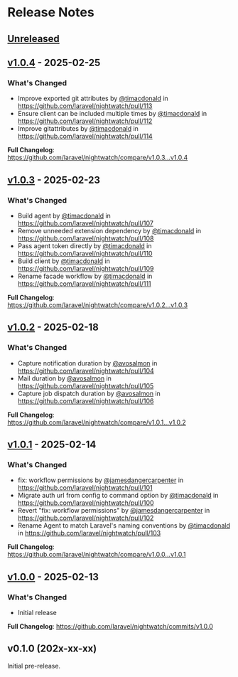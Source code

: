 # Release Notes

## [Unreleased](https://github.com/laravel/nightwatch/compare/v1.0.4...1.x)

## [v1.0.4](https://github.com/laravel/nightwatch/compare/v1.0.3...v1.0.4) - 2025-02-25

### What's Changed

* Improve exported git attributes by [@timacdonald](https://github.com/timacdonald) in https://github.com/laravel/nightwatch/pull/113
* Ensure client can be included multiple times by [@timacdonald](https://github.com/timacdonald) in https://github.com/laravel/nightwatch/pull/112
* Improve gitattributes by [@timacdonald](https://github.com/timacdonald) in https://github.com/laravel/nightwatch/pull/114

**Full Changelog**: https://github.com/laravel/nightwatch/compare/v1.0.3...v1.0.4

## [v1.0.3](https://github.com/laravel/nightwatch/compare/v1.0.2...v1.0.3) - 2025-02-23

### What's Changed

* Build agent by [@timacdonald](https://github.com/timacdonald) in https://github.com/laravel/nightwatch/pull/107
* Remove unneeded extension dependency by [@timacdonald](https://github.com/timacdonald) in https://github.com/laravel/nightwatch/pull/108
* Pass agent token directly by [@timacdonald](https://github.com/timacdonald) in https://github.com/laravel/nightwatch/pull/110
* Build client by [@timacdonald](https://github.com/timacdonald) in https://github.com/laravel/nightwatch/pull/109
* Rename facade workflow by [@timacdonald](https://github.com/timacdonald) in https://github.com/laravel/nightwatch/pull/111

**Full Changelog**: https://github.com/laravel/nightwatch/compare/v1.0.2...v1.0.3

## [v1.0.2](https://github.com/laravel/nightwatch/compare/v1.0.1...v1.0.2) - 2025-02-18

### What's Changed

* Capture notification duration by [@avosalmon](https://github.com/avosalmon) in https://github.com/laravel/nightwatch/pull/104
* Mail duration by [@avosalmon](https://github.com/avosalmon) in https://github.com/laravel/nightwatch/pull/105
* Capture job dispatch duration by [@avosalmon](https://github.com/avosalmon) in https://github.com/laravel/nightwatch/pull/106

**Full Changelog**: https://github.com/laravel/nightwatch/compare/v1.0.1...v1.0.2

## [v1.0.1](https://github.com/laravel/nightwatch/compare/v1.0.0...v1.0.1) - 2025-02-14

### What's Changed

* fix: workflow permissions by [@jamesdangercarpenter](https://github.com/jamesdangercarpenter) in https://github.com/laravel/nightwatch/pull/101
* Migrate auth url from config to command option by [@timacdonald](https://github.com/timacdonald) in https://github.com/laravel/nightwatch/pull/100
* Revert "fix: workflow permissions" by [@jamesdangercarpenter](https://github.com/jamesdangercarpenter) in https://github.com/laravel/nightwatch/pull/102
* Rename Agent to match Laravel's naming conventions by [@timacdonald](https://github.com/timacdonald) in https://github.com/laravel/nightwatch/pull/103

**Full Changelog**: https://github.com/laravel/nightwatch/compare/v1.0.0...v1.0.1

## [v1.0.0](https://github.com/laravel/nightwatch/compare/v0.1.0...v1.0.0) - 2025-02-13

### What's Changed

* Initial release

**Full Changelog**: https://github.com/laravel/nightwatch/commits/v1.0.0

## v0.1.0 (202x-xx-xx)

Initial pre-release.
